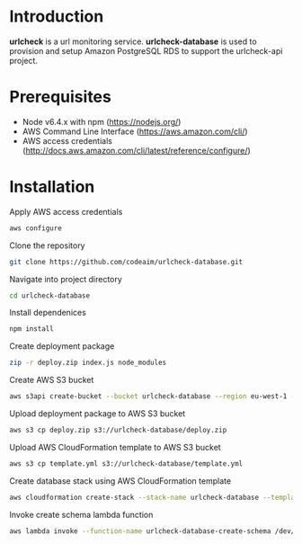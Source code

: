 # Introduction
**urlcheck** is a url monitoring service.
**urlcheck-database** is used to provision and setup Amazon PostgreSQL RDS to support the urlcheck-api project.

# Prerequisites
- Node v6.4.x with npm (https://nodejs.org/)
- AWS Command Line Interface (https://aws.amazon.com/cli/)
- AWS access credentials (http://docs.aws.amazon.com/cli/latest/reference/configure/)

# Installation
Apply AWS access credentials
```bash
aws configure
```
Clone the repository
```bash
git clone https://github.com/codeaim/urlcheck-database.git
```

Navigate into project directory
```bash
cd urlcheck-database
```

Install dependenices
```bash
npm install
```

Create deployment package
```bash
zip -r deploy.zip index.js node_modules
```

Create AWS S3 bucket
```bash
aws s3api create-bucket --bucket urlcheck-database --region eu-west-1 --create-bucket-configuration LocationConstraint=eu-west-1
```

Upload deployment package to AWS S3 bucket
```bash
aws s3 cp deploy.zip s3://urlcheck-database/deploy.zip
```

Upload AWS CloudFormation template to AWS S3 bucket
```bash
aws s3 cp template.yml s3://urlcheck-database/template.yml
```

Create database stack using AWS CloudFormation template
```bash
aws cloudformation create-stack --stack-name urlcheck-database --template-url https://s3.amazonaws.com/urlcheck-database/template.yml --capabilities CAPABILITY_IAM
```

Invoke create schema lambda function
```bash
aws lambda invoke --function-name urlcheck-database-create-schema /dev/null
```
